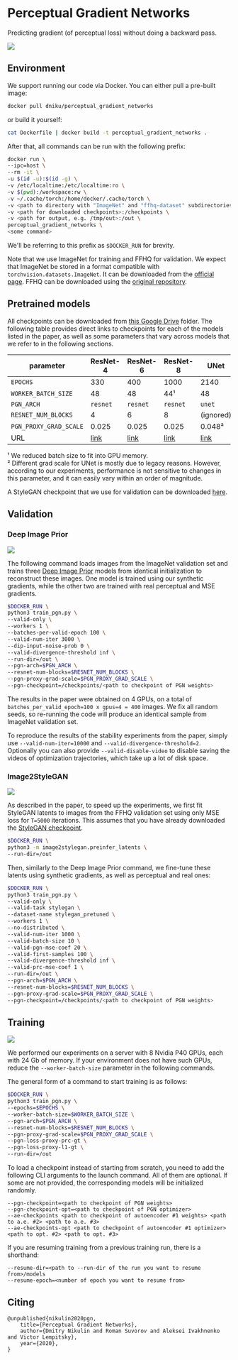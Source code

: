 # Perceptual Gradient Networks

Predicting gradient (of perceptual loss) without doing a backward pass.

![](images/01_training_diagram.png)

## Environment

We support running our code via Docker. You can either pull a pre-built image:

```bash
docker pull dniku/perceptual_gradient_networks
```

or build it yourself:

```bash
cat Dockerfile | docker build -t perceptual_gradient_networks .
```

After that, all commands can be run with the following prefix:

```bash
docker run \
--ipc=host \
--rm -it \
-u $(id -u):$(id -g) \
-v /etc/localtime:/etc/localtime:ro \
-v $(pwd):/workspace:rw \
-v ~/.cache/torch:/home/docker/.cache/torch \
-v <path to directory with "ImageNet" and "ffhq-dataset" subdirectories>:/datasets:ro \
-v <path for downloaded checkpoints>:/checkpoints \
-v <path for output, e.g. /tmp/out>:/out \
perceptual_gradient_networks \
<some command>
```

We'll be referring to this prefix as `$DOCKER_RUN` for brevity.

Note that we use ImageNet for training and FFHQ for validation. We expect that ImageNet be stored in a format compatible with `torchvision.datasets.ImageNet`. It can be downloaded from the [official page](http://www.image-net.org/download-images). FFHQ can be downloaded using the [original repository](https://github.com/NVlabs/ffhq-dataset).


## Pretrained models

All checkpoints can be downloaded from [this Google Drive](https://drive.google.com/drive/folders/1VDWYoqY3qqrueeMxk46Ie1fhPae8uwtA?usp=sharing) folder. The following table provides direct links to checkpoints for each of the models listed in the paper, as well as some parameters that vary across models that we refer to in the following sections.

| parameter              | ResNet-4 | ResNet-6 | ResNet-8 | UNet      |
|------------------------|----------|----------|----------|-----------|
| `EPOCHS`               | 330      | 400      | 1000     | 2140      |
| `WORKER_BATCH_SIZE`    | 48       | 48       | 44¹      | 48        |
| `PGN_ARCH`             | `resnet` | `resnet` | `resnet` | `unet`    |
| `RESNET_NUM_BLOCKS`    | 4        | 6        | 8        | (ignored) |
| `PGN_PROXY_GRAD_SCALE` | 0.025    | 0.025    | 0.025    | 0.048²    |
| URL | [link](https://drive.google.com/file/d/1rQfI4yPi6yAGL90g2n3BVLyy4RIz4S4n/view?usp=sharing) | [link](https://drive.google.com/file/d/1Xua7rdBhMwus4dX0a0OPjh7M-3xtwIoB/view?usp=sharing) | [link](https://drive.google.com/file/d/16qw4VcK33l7ZSqVh2EQsMdZaeDKgo5JP/view?usp=sharing) | [link](https://drive.google.com/file/d/1ywBOqEo3DO7-TyA4pYC2N-Y6TDi7QKev/view?usp=sharing) |

¹ We reduced batch size to fit into GPU memory.<br>
² Different grad scale for UNet is mostly due to legacy reasons. However, according to our experiments, performance is not sensitive to changes in this parameter, and it can easily vary within an order of magnitude.

A StyleGAN checkpoint that we use for validation can be downloaded [here](https://drive.google.com/file/d/1GWoy55FMX1Rp23C_8dbu1N3mmh-h0IP1/view?usp=sharing).


## Validation

### Deep Image Prior

![](images/02_dip.jpg)

The following command loads images from the ImageNet validation set and trains three [Deep Image Prior](https://arxiv.org/abs/1711.10925) models from identical initialization to reconstruct these images. One model is trained using our synthetic gradients, while the other two are trained with real perceptual and MSE gradients.

```bash
$DOCKER_RUN \
python3 train_pgn.py \
--valid-only \
--workers 1 \
--batches-per-valid-epoch 100 \
--valid-num-iter 3000 \
--dip-input-noise-prob 0 \
--valid-divergence-threshold inf \
--run-dir=/out \
--pgn-arch=$PGN_ARCH \
--resnet-num-blocks=$RESNET_NUM_BLOCKS \
--pgn-proxy-grad-scale=$PGN_PROXY_GRAD_SCALE \
--pgn-checkpoint=/checkpoints/<path to checkpoint of PGN weights>
```

The results in the paper were obtained on 4 GPUs, on a total of `batches_per_valid_epoch=100 x gpus=4 = 400` images. We fix all random seeds, so re-running the code will produce an identical sample from ImageNet validation set.

To reproduce the results of the stability experiments from the paper, simply use `--valid-num-iter=10000` and `--valid-divergence-threshold=2`. Optionally you can also provide `--valid-disable-video` to disable saving the videos of optimization trajectories, which take up a lot of disk space.

### Image2StyleGAN

![](images/03_stylegan.jpg)

As described in the paper, to speed up the experiments, we first fit StyleGAN latents to images from the FFHQ validation set using only MSE loss for `T=5000` iterations. This assumes that you have already downloaded the [StyleGAN checkpoint](https://drive.google.com/file/d/1GWoy55FMX1Rp23C_8dbu1N3mmh-h0IP1/view?usp=sharing).

```bash
$DOCKER_RUN \
python3 -m image2stylegan.preinfer_latents \
--run-dir=/out
```

Then, similarly to the Deep Image Prior command, we fine-tune these latents using synthetic gradients, as well as perceptual and real ones:

```bash
$DOCKER_RUN \
python3 train_pgn.py \
--valid-only \
--valid-task stylegan \
--dataset-name stylegan_pretuned \
--workers 1 \
--no-distributed \
--valid-num-iter 1000 \
--valid-batch-size 10 \
--valid-pgn-mse-coef 20 \
--valid-first-samples 100 \
--valid-divergence-threshold inf \
--valid-prc-mse-coef 1 \
--run-dir=/out \
--pgn-arch=$PGN_ARCH \
--resnet-num-blocks=$RESNET_NUM_BLOCKS \
--pgn-proxy-grad-scale=$PGN_PROXY_GRAD_SCALE \
--pgn-checkpoint=/checkpoints/<path to checkpoint of PGN weights>
```

## Training

![](images/04_proxy.jpg)

We performed our experiments on a server with 8 Nvidia P40 GPUs, each with 24 Gb of memory. If your environment does not have such GPUs, reduce the `--worker-batch-size` parameter in the following commands.

The general form of a command to start training is as follows:

```bash
$DOCKER_RUN \
python3 train_pgn.py \
--epochs=$EPOCHS \
--worker-batch-size=$WORKER_BATCH_SIZE \
--pgn-arch=$PGN_ARCH \
--resnet-num-blocks=$RESNET_NUM_BLOCKS \
--pgn-proxy-grad-scale=$PGN_PROXY_GRAD_SCALE \
--pgn-loss-proxy-prc-gt \
--pgn-loss-proxy-l1-gt \
--run-dir=/out
```

To load a checkpoint instead of starting from scratch, you need to add the following CLI arguments to the launch command. All of them are optional. If some are not provided, the corresponding models will be initialized randomly.

```
--pgn-checkpoint=<path to checkpoint of PGN weights>
--pgn-checkpoint-opt=<path to checkpoint of PGN optimizer>
--ae-checkpoints <path to checkpoint of autoencoder #1 weights> <path to a.e. #2> <path to a.e. #3>
--ae-checkpoints-opt <path to checkpoint of autoencoder #1 optimizer> <path to opt. #2> <path to opt. #3>
```

If you are resuming training from a previous training run, there is a shorthand:

```
--resume-dir=<path to --run-dir of the run you want to resume from>/models
--resume-epoch=<number of epoch you want to resume from>
```

## Citing

```
@unpublished{nikulin2020pgn,
	title={Perceptual Gradient Networks},
	author={Dmitry Nikulin and Roman Suvorov and Aleksei Ivakhnenko and Victor Lempitsky},
	year={2020},
}
```
